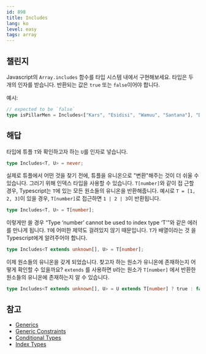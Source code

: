 ```yaml
---
id: 898
title: Includes
lang: ko
level: easy
tags: array
---
```


## 챌린지

Javascript의 `Array.includes` 함수를 타입 시스템 내에서 구현해보세요. 타입은 두
개의 인자를 받습니다. 반환되는 값은 `true` 또는 `false`이어야 합니다.

예시:

```typescript
// expected to be `false`
type isPillarMen = Includes<["Kars", "Esidisi", "Wamuu", "Santana"], "Dio">;
```

## 해답

타입에 튜플 `T`와 확인하고자 하는 `U`를 인자로 넣습니다.

```typescript
type Includes<T, U> = never;
```

실제로 튜플에서 어떤 것을 찾기 전에, 튜플을 유니온으로 "변환"해주는 것이 더 쉬울
수 있습니다. 그러기 위해 인덱스 타입을 사용할 수 있습니다. `T[number]`와 같이 접
근할 경우, Typescript는 `T`에 있는 모든 원소들의 유니온을 반환해줍니다. 예시로
`T = [1, 2, 3]`이 있을 경우, `T[number]`로 접근하면 `1 | 2 | 3`이 반환됩니다.

```typescript
type Includes<T, U> = T[number];
```

이렇게만 쓸 경우 “Type ‘number’ cannot be used to index type ‘T’”와 같은 에러를
만나게 됩니다. `T`에 어떠한 제약도 걸려있지 않기 때문입니다. `T`가 배열이라는 것
을 Typescript에게 알려주어야 합니다.

```typescript
type Includes<T extends unknown[], U> = T[number];
```

이제 원소들의 유니온을 갖게 되었습니다. 찾고자 하는 원소가 유니온에 존재하는지
어떻게 확인할 수 있을까요? `extends` 를 사용하면 `U`라는 원소가 `T[number]` 에서
반환한 원소들의 유니온에 존재하는지 알 수 있습니다.

```typescript
type Includes<T extends unknown[], U> = U extends T[number] ? true : false;
```

## 참고

- [Generics](https://www.typescriptlang.org/docs/handbook/2/generics.html)
- [Generic Constraints](https://www.typescriptlang.org/docs/handbook/2/generics.html#generic-constraints)
- [Conditional Types](https://www.typescriptlang.org/docs/handbook/2/conditional-types.html)
- [Index Types](https://www.typescriptlang.org/docs/handbook/2/indexed-access-types.html)
